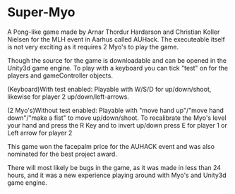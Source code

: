 # Super-Myo
A Pong-like game made by Arnar Thordur Hardarson and Christian Koller Nielsen for the MLH event in Aarhus called AUHack.
The executeable itself is not very exciting as it requires 2 Myo's to play the game.

Though the source for the game is downloadable and can be opened in the Unity3d game engine. To play with a keyboard you can tick "test" on for the players and gameController objects.

(Keyboard)With test enabled: Playable with W/S/D for up/down/shoot, likewise for player 2 up/down/left-arrows.

(2 Myo's)Without test enabled: Playable with "move hand up"/"move hand down"/"make a fist" to move up/down/shoot. To recalibrate the Myo's level your hand and press the R Key and to invert up/down press E for player 1 or Left arrow for player 2

This game won the facepalm price for the AUHACK event and was also nominated for the best project award.

There will most likely be bugs in the game, as it was made in less than 24 hours, and it was a new experience playing around with Myo's and Unity3d game engine.
